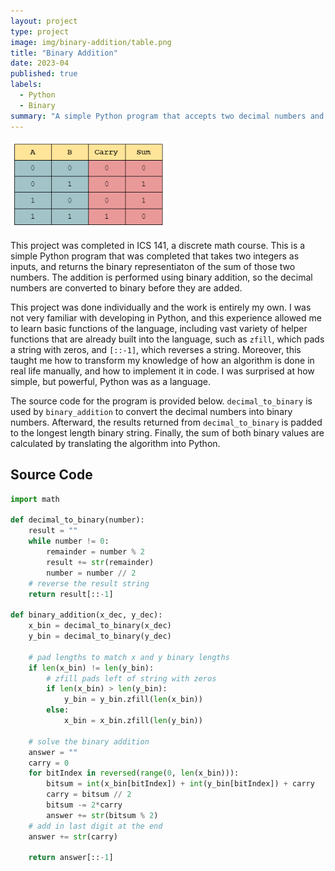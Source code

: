 ```yaml
---
layout: project
type: project
image: img/binary-addition/table.png
title: "Binary Addition"
date: 2023-04
published: true
labels:
  - Python
  - Binary
summary: "A simple Python program that accepts two decimal numbers and sums the result in binary."
---
```


<img width="50%" class="py-4" src="../img/binary-addition/table.png">

This project was completed in ICS 141, a discrete math course. This is a simple Python program that was completed that takes two integers as inputs, and returns the binary representiaton of the sum of those two numbers. The addition is performed using binary addition, so the decimal numbers are converted to binary before they are added.

This project was done individually and the work is entirely my own. I was not very familiar with developing in Python, and this experience allowed me to learn basic functions of the language, including vast variety of helper functions that are already built into the language, such as `zfill`, which pads a string with zeros, and `[::-1]`, which reverses a string. Moreover, this taught me how to transform my knowledge of how an algorithm is done in real life manually, and how to implement it in code. I was surprised at how simple, but powerful, Python was as a language.

The source code for the program is provided below. `decimal_to_binary` is used by `binary_addition` to convert the decimal numbers into binary numbers. Afterward, the results returned from `decimal_to_binary` is padded to the longest length binary string. Finally, the sum of both binary values are calculated by translating the algorithm into Python.

## Source Code
```python
import math

def decimal_to_binary(number):
    result = ""
    while number != 0:
        remainder = number % 2
        result += str(remainder)
        number = number // 2
    # reverse the result string
    return result[::-1]

def binary_addition(x_dec, y_dec):
    x_bin = decimal_to_binary(x_dec)
    y_bin = decimal_to_binary(y_dec)

    # pad lengths to match x and y binary lengths
    if len(x_bin) != len(y_bin):
        # zfill pads left of string with zeros
        if len(x_bin) > len(y_bin):
            y_bin = y_bin.zfill(len(x_bin))
        else:
            x_bin = x_bin.zfill(len(y_bin))

    # solve the binary addition
    answer = ""
    carry = 0
    for bitIndex in reversed(range(0, len(x_bin))):
        bitsum = int(x_bin[bitIndex]) + int(y_bin[bitIndex]) + carry
        carry = bitsum // 2
        bitsum -= 2*carry
        answer += str(bitsum % 2)
    # add in last digit at the end
    answer += str(carry)

    return answer[::-1]
```
